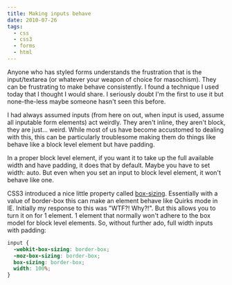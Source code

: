 ```yaml
---
title: Making inputs behave
date: 2010-07-26
tags:
  - css
  - css3
  - forms
  - html
---
```


Anyone who has styled forms understands the frustration that is the input/textarea (or whatever your weapon of choice for masochism). They can be frustrating to make behave consistently. I found a technique I used today that I thought I would share. I seriously doubt I'm the first to use it but none-the-less maybe someone hasn't seen this before.

I had always assumed inputs (from here on out, when input is used, assume all inputable form elements) act weirdly. They aren't inline, they aren't block, they are just... weird. While most of us have become accustomed to dealing with this, this can be particularly troublesome making them do things like behave like a block level element but have padding.

In a proper block level element, if you want it to take up the full available width and have padding, it does that by default. Maybe you have to set width: auto. But even when you set an input to block level element, it won't behave like one.

CSS3 introduced a nice little property called [box-sizing](http://www.css3.info/preview/box-sizing/). Essentially with a value of border-box this can make an element behave like Quirks mode in IE. Initially my response to this was "WTF?! Why?!". But this allows you to turn it on for 1 element. 1 element that normally won't adhere to the box model for block level elements. So, without further ado, full width inputs with padding:

```css
input {
  -webkit-box-sizing: border-box;
  -moz-box-sizing: border-box;
  box-sizing: border-box;
  width: 100%;
}
```
